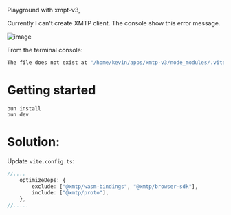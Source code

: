 Playground with xmpt-v3, 

Currently I can't create XMTP client. The console show this error message.

![image](https://github.com/user-attachments/assets/3c3ecfc1-751b-4d1f-b3ea-b47bda5b5666)

From the terminal console:
```sh
The file does not exist at "/home/kevin/apps/xmtp-v3/node_modules/.vite/deps/workers/client?worker_file&type=module" which is in the optimize deps directory. The dependency might be incompatible with the dep optimizer. Try adding it to `optimizeDeps.exclude`.
```

# Getting started
```
bun install
bun dev
```

# Solution:

Update `vite.config.ts`:
```ts
//....
	optimizeDeps: {
		exclude: ["@xmtp/wasm-bindings", "@xmtp/browser-sdk"],
		include: ["@xmtp/proto"],
	},
//.....
```
